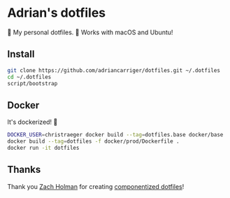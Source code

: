 # Adrian's dotfiles

🍭 My personal dotfiles. 🍭 Works with macOS and Ubuntu!

## Install

```bash
git clone https://github.com/adriancarriger/dotfiles.git ~/.dotfiles
cd ~/.dotfiles
script/bootstrap
```

## Docker

It's dockerized!   🐳

```bash
DOCKER_USER=christraeger docker build --tag=dotfiles.base docker/base
docker build --tag=dotfiles -f docker/prod/Dockerfile .
docker run -it dotfiles
```

## Thanks

Thank you [Zach Holman](https://github.com/holman) for creating [componentized dotfiles](https://github.com/holman/dotfiles)!
